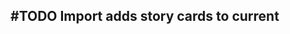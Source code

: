 ## #TODO Import adds story cards to current
<!-- story-id:Import-tasks group:"Ungrouped Tasks" +task -->
<!-- created:2023-09-13T00:59:06.160Z task-id:7fCRq -->